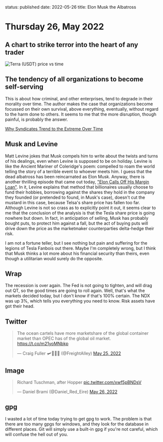 status: published
date: 2022-05-26
title: Elon Musk the Albatross

# Thursday 26, May 2022

## A chart to strike terror into the heart of any trader

![Terra (USDT) price vs time](https://compoundadvisors.com/wp-content/uploads/2022/05/terra-5-25.png)

## The tendency of all organizations to become self-serving

This is about how criminal, and other enterprises, tend to degrade in their morality over time.
The author makes the case that organizations become focussed on their own survival, above everything, eventually, without regard to the harm done to others.
It seems to me that the more disruption, though painful, is probably the answer.

[Why Syndicates Trend to the Extreme Over Time](https://theethicalskeptic.substack.com/p/why-syndicates-trend-to-the-extreme?s=r&utm_campaign=post&utm_medium=email)

## Musk and Levine

Matt Levine jokes that Musk compels him to write about the twists and turns of his dealings, even when Levine is supposed to be on holiday.
Levine is like the Ancient Mariner of Coleridge's poem: compelled to roam the world telling the story of a terrible event to whoever meets him.
I guess that the dead albatross has been reincarnated as Elon Musk.
Anyway, there is another thrilling episode that came out today, ["Elon Calls Off His Margin Loan"](https://www.bloomberg.com/opinion/articles/2022-05-26/elon-called-off-his-margin-loan).
In it, Levine explains that method that billionaires usually choose to fund their hobbies, borrowing against the shares they hold in the 
company they founded (or pretended to found, in Musk's case), doesn't cut the mustard in this case, because Telsa's share price has fallen too far.
Although Levine is not so crass as to explicitly point it out, it seems clear to me that the conclusion of the analysis is that 
the Tesla share price is going nowhere but down.
In fact, in anticipation of selling, Musk has probably bought puts, to protect him against a fall, but the act of buying puts will drive down the price as the marketmaker counterparties delta-hedge their risk.

I am not a fortune teller, but I see nothing but pain and suffering for the legions of Tesla Fanbois out there.
Maybe I'm completely wrong, but I think that Musk thinks a lot more about his financial security than theirs, 
even though a utilitarian would surely do the opposite.

## Wrap

The recession is over again.
The Fed is not going to tighten, and will drag out QT, so the good times are going to roll again.
Well, that's what the markets decided today, but I don't know if that's 100% certain.
The NDX was up 3%, which tells you everything you need to know. 
Risk assets have got their head.

## Twitter

<blockquote class="twitter-tweet"><p lang="en" dir="ltr">The ocean cartels have more marketshare of the global container market than OPEC has of the global oil market. <a href="https://t.co/m21yoMNbkp">https://t.co/m21yoMNbkp</a></p>&mdash; Craig Fuller 🛩🚛🇺🇦 (@FreightAlley) <a href="https://twitter.com/FreightAlley/status/1529262250518687745?ref_src=twsrc%5Etfw">May 25, 2022</a></blockquote> <script async src="https://platform.twitter.com/widgets.js" charset="utf-8"></script> 

## Image

<blockquote class="twitter-tweet"><p lang="da" dir="ltr">Richard Tuschman, after Hopper <a href="https://t.co/xwf5pBNDsV">pic.twitter.com/xwf5pBNDsV</a></p>&mdash; Daniel Brami (@Daniel_Red_Eire) <a href="https://twitter.com/Daniel_Red_Eire/status/1529875645832077313?ref_src=twsrc%5Etfw">May 26, 2022</a></blockquote> <script async src="https://platform.twitter.com/widgets.js" charset="utf-8"></script> 

## gpg

I wasted a lot of time today trying to get gpg to work.
The problem is that there are too many gpgs for windows, and they look for the database in different places.
Git will simply use a built-in gpg if you're not careful, which will confuse the hell out of you.
